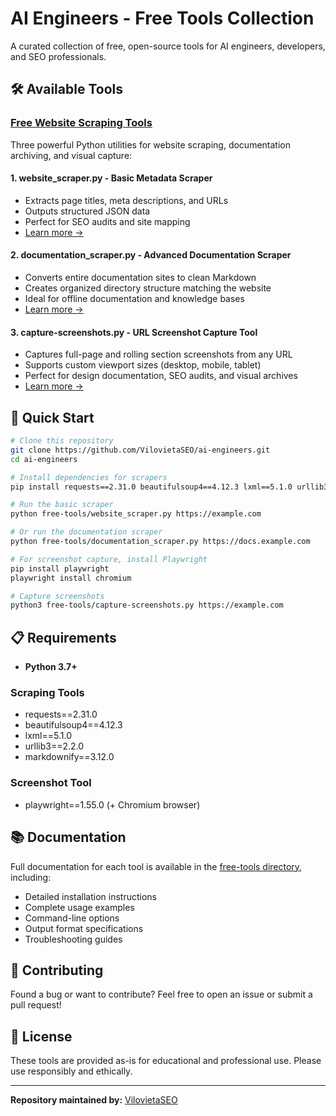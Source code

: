 # AI Engineers - Free Tools Collection

A curated collection of free, open-source tools for AI engineers, developers, and SEO professionals.

## 🛠️ Available Tools

### [Free Website Scraping Tools](./free-tools/)

Three powerful Python utilities for website scraping, documentation archiving, and visual capture:

#### 1. **website_scraper.py** - Basic Metadata Scraper
- Extracts page titles, meta descriptions, and URLs
- Outputs structured JSON data
- Perfect for SEO audits and site mapping
- [Learn more →](./free-tools/README.md#tool-1-website_scraperpy)

#### 2. **documentation_scraper.py** - Advanced Documentation Scraper
- Converts entire documentation sites to clean Markdown
- Creates organized directory structure matching the website
- Ideal for offline documentation and knowledge bases
- [Learn more →](./free-tools/README.md#tool-2-documentation_scraperpy)

#### 3. **capture-screenshots.py** - URL Screenshot Capture Tool
- Captures full-page and rolling section screenshots from any URL
- Supports custom viewport sizes (desktop, mobile, tablet)
- Perfect for design documentation, SEO audits, and visual archives
- [Learn more →](./free-tools/README-screenshots.md)

## 🚀 Quick Start

```bash
# Clone this repository
git clone https://github.com/VilovietaSEO/ai-engineers.git
cd ai-engineers

# Install dependencies for scrapers
pip install requests==2.31.0 beautifulsoup4==4.12.3 lxml==5.1.0 urllib3==2.2.0 markdownify==3.12.0

# Run the basic scraper
python free-tools/website_scraper.py https://example.com

# Or run the documentation scraper
python free-tools/documentation_scraper.py https://docs.example.com

# For screenshot capture, install Playwright
pip install playwright
playwright install chromium

# Capture screenshots
python3 free-tools/capture-screenshots.py https://example.com
```

## 📋 Requirements

- **Python 3.7+**

### Scraping Tools
- requests==2.31.0
- beautifulsoup4==4.12.3
- lxml==5.1.0
- urllib3==2.2.0
- markdownify==3.12.0

### Screenshot Tool
- playwright==1.55.0 (+ Chromium browser)

## 📚 Documentation

Full documentation for each tool is available in the [free-tools directory](./free-tools/README.md), including:
- Detailed installation instructions
- Complete usage examples
- Command-line options
- Output format specifications
- Troubleshooting guides

## 🤝 Contributing

Found a bug or want to contribute? Feel free to open an issue or submit a pull request!

## 📄 License

These tools are provided as-is for educational and professional use. Please use responsibly and ethically.

---

**Repository maintained by:** [VilovietaSEO](https://github.com/VilovietaSEO)
